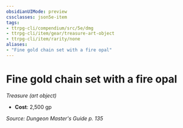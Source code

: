 ```yaml
---
obsidianUIMode: preview
cssclasses: json5e-item
tags:
- ttrpg-cli/compendium/src/5e/dmg
- ttrpg-cli/item/gear/treasure-art-object
- ttrpg-cli/item/rarity/none
aliases: 
- "Fine gold chain set with a fire opal"
---
```

# Fine gold chain set with a fire opal
*Treasure (art object)*  


- **Cost**: 2,500 gp

*Source: Dungeon Master's Guide p. 135*